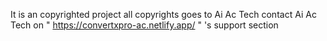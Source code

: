 It is an copyrighted project all copyrights goes to Ai Ac Tech 
contact Ai Ac Tech on " https://convertxpro-ac.netlify.app/ " 's support section 
